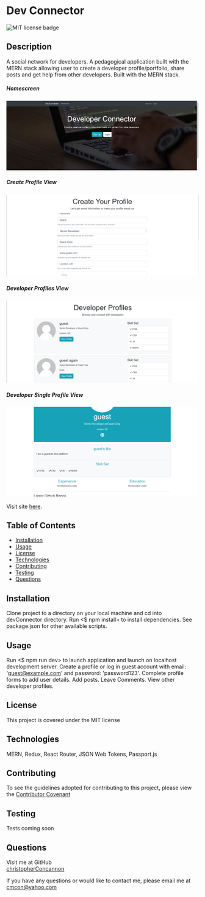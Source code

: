 # Dev Connector

![MIT license badge](https://img.shields.io/badge/license-MIT-green)

## Description
A social network for developers. A pedagogical application built with the MERN stack allowing user to create a developer profile/portfolio, share posts and get help from other developers.  Built with the MERN stack.

##### Homescreen
![Homescreen Screenshot](./assets/images/screenshot.png)
##### Create Profile View
![Create Profile View Screenshot](./assets/images/screenshot2.png)
##### Developer Profiles View
![Developer Profiles View Screenshot](./assets/images/screenshot3.png)
##### Developer Single Profile View
![Developer Single Profile View Screenshot](./assets/images/screenshot4.png)

Visit site [here](https://dev-connector-xo.herokuapp.com/).

## Table of Contents
  * [Installation](#installation)
  * [Usage](#usage)
  * [License](#license)
  * [Technologies](#technologies)
  * [Contributing](#contributing)
  * [Testing](#testing)
  * [Questions](#questions)
  
## Installation
Clone project to a directory on your local machine and cd into devConnector directory.  Run <$ npm install> to install dependencies.  See package.json for other available scripts.

## Usage
Run <$ npm run dev> to launch application and launch on localhost development server.  Create a profile or log in guest account with email: 'guest@example.com' and password: 'password123'.  Complete profile forms to add user details.  Add posts.  Leave Comments.  View other developer profiles.

## License 
This project is covered under the MIT license 

## Technologies 
MERN, Redux, React Router, JSON Web Tokens, Passport.js


## Contributing
To see the guidelines adopted for contributing to this project, please view the [Contributor Covenant](https://www.contributor-covenant.org/version/2/0/code_of_conduct/code_of_conduct.txt)

## Testing
Tests coming soon

## Questions
Visit me at GitHub  
[christopherConcannon](https://github.com/christopherConcannon)
  
If you have any questions or would like to contact me, please email me at  
[cmcon@yahoo.com](mailto:cmcon@yahoo.com)
